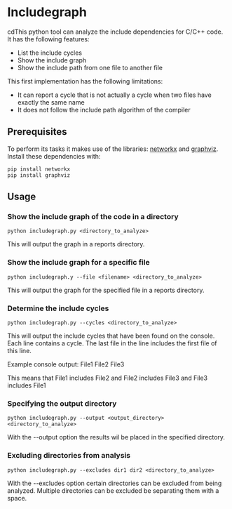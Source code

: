 # Includegraph

cdThis python tool can analyze the include dependencies for C/C++ code. It has the following features:

* List the include cycles
* Show the include graph
* Show the include path from one file to another file

This first implementation has the following limitations:

* It can report a cycle that is not actually a cycle when two files have exactly the same name
* It does not follow the include path algorithm of the compiler

## Prerequisites

To perform its tasks it makes use of the libraries: [networkx](https://networkx.org/)
and [graphviz](https://pypi.org/project/graphviz/). Install these dependencies with:

```text
pip install networkx
pip install graphviz
```

## Usage

### Show the include graph of the code in a directory

```text
python includegraph.py <directory_to_analyze>
```

This will output the graph in a reports directory.

### Show the include graph for a specific file

```text
python includegraph.y --file <filename> <directory_to_analyze>
```

This will output the graph for the specified file in a reports directory.

### Determine the include cycles

```text
python includegraph.py --cycles <directory_to_analyze>
```

This will output the include cycles that have been found on the console. Each line contains a cycle. The last file in
the line includes the first file of this line.

Example console output: File1 File2 File3

This means that File1 includes File2 and File2 includes File3 and File3 includes File1

### Specifying the output directory

```text
python includegraph.py --output <output_directory> <directory_to_analyze>
```

With the --output option the results wil be placed in the specified directory.

### Excluding directories from analysis

```text
python includegraph.py --excludes dir1 dir2 <directory_to_analyze>
```

With the --excludes option certain directories can be excluded from being analyzed. Multiple directories can be excluded
be separating them with a space.
